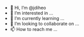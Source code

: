 - 👋 Hi, I’m @jdiheo
- 👀 I’m interested in ...
- 🌱 I’m currently learning ...
- 💞️ I’m looking to collaborate on ...
- 📫 How to reach me ...

<!---
jdiheo/jdiheo is a ✨ special ✨ repository because its `README.md` (this file) appears on your GitHub profile.
You can click the Preview link to take a look at your changes.
--->
